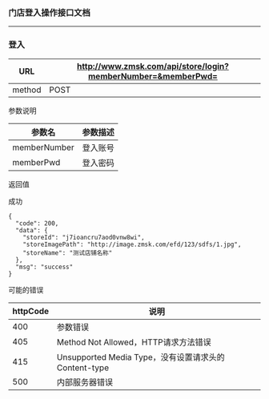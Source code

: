### 门店登入操作接口文档 ###
---

### 登入

|URL|http://www.zmsk.com/api/store/login?memberNumber=&memberPwd=|
|---|---|
|method|POST|

参数说明

|参数名|参数描述|
|---|--|
|memberNumber|登入账号|
|memberPwd|登入密码|

返回值

成功

```
{
  "code": 200,
  "data": {
    "storeId": "j7ioancru7aod0vnw8wi",
    "storeImagePath": "http://image.zmsk.com/efd/123/sdfs/1.jpg",
    "storeName": "测试店铺名称"
  },
  "msg": "success"
}
```

可能的错误

|httpCode|说明|
|---|---|
|400|参数错误|
|405|Method Not Allowed，HTTP请求方法错误|
|415|Unsupported Media Type，没有设置请求头的Content-type|
|500|内部服务器错误|
